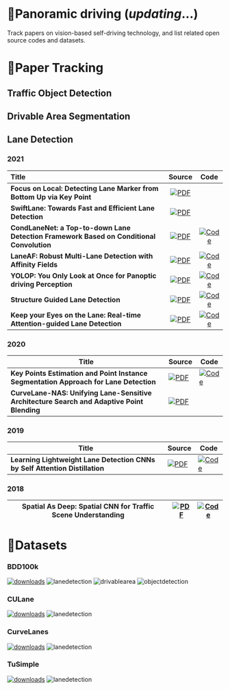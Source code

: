 # 🚗Panoramic driving (*updating*...)
Track papers on vision-based self-driving technology, and list related open source codes and datasets.

# 📃Paper Tracking

## Traffic Object Detection

## Drivable Area Segmentation

## Lane Detection

### 2021

| Title                                                        |                            Source                            |                             Code                             |
| :----------------------------------------------------------- | :----------------------------------------------------------: | :----------------------------------------------------------: |
| **Focus on Local: Detecting Lane Marker from Bottom Up via Key Point** | [![PDF](https://img.shields.io/badge/PDF-CVPR_2021-red)](https://openaccess.thecvf.com/content/CVPR2021/papers/Qu_Focus_on_Local_Detecting_Lane_Marker_From_Bottom_Up_via_CVPR_2021_paper.pdf) |                                                              |
| **SwiftLane: Towards Fast and Efficient Lane Detection**     | [![PDF](https://img.shields.io/badge/PDF-ICMLA_2021-red)](https://arxiv.org/abs/2110.11779) |                                                              |
| **CondLaneNet: a Top-to-down Lane Detection Framework Based on Conditional Convolution** | [![PDF](https://img.shields.io/badge/PDF-ICCV_2021-red)](https://openaccess.thecvf.com/content/ICCV2021/papers/Liu_CondLaneNet_A_Top-To-Down_Lane_Detection_Framework_Based_on_Conditional_Convolution_ICCV_2021_paper.pdf) | [![Code](https://img.shields.io/badge/Github-blue?logo=github)](https://github.com/aliyun/conditional-lane-detection) |
| **LaneAF: Robust Multi-Lane Detection with Affinity Fields** | [![PDF](https://img.shields.io/badge/PDF-arXiv-red)](https://arxiv.org/abs/2103.12040) | [![Code](https://img.shields.io/badge/Github-blue?logo=github)](https://github.com/sel118/LaneAF) |
| **YOLOP: You Only Look at Once for Panoptic driving Perception** | [![PDF](https://img.shields.io/badge/PDF-arXiv-red)](https://arxiv.org/abs/2108.11250) | [![Code](https://img.shields.io/badge/Github-blue?logo=github)](https://github.com/hustvl/YOLOP) |
| **Structure Guided Lane Detection**                          | [![PDF](https://img.shields.io/badge/PDF-IJCAI_2021-red)](https://arxiv.org/abs/2105.05403) | [![Code](https://img.shields.io/badge/Github-blue?logo=github)](https://github.com/Jinming-Su/SGNet) |
| **Keep your Eyes on the Lane: Real-time Attention-guided Lane Detection** | [![PDF](https://img.shields.io/badge/PDF-CVPR_2021-red)](https://openaccess.thecvf.com/content/CVPR2021/papers/Tabelini_Keep_Your_Eyes_on_the_Lane_Real-Time_Attention-Guided_Lane_Detection_CVPR_2021_paper.pdf) | [![Code](https://img.shields.io/badge/Github-blue?logo=github)](https://github.com/lucastabelini/LaneATT) |

### 2020

| Title                                                        | Source                                                       | Code                                                         |
| ------------------------------------------------------------ | ------------------------------------------------------------ | ------------------------------------------------------------ |
| **Key Points Estimation and Point Instance Segmentation Approach for Lane Detection** | [![PDF](https://img.shields.io/badge/PDF-arXiv-red)](https://arxiv.org/abs/2002.06604) | [![Code](https://img.shields.io/badge/Github-blue?logo=github)](https://github.com/koyeongmin/PINet_new) |
| **CurveLane-NAS: Unifying Lane-Sensitive Architecture Search and Adaptive Point Blending** | [![PDF](https://img.shields.io/badge/PDF-ECCV2020-red)](https://arxiv.org/abs/2007.12147) |                                                              |

### 2019

| Title                                                        | Source                                                       | Code                                                         |
| ------------------------------------------------------------ | ------------------------------------------------------------ | ------------------------------------------------------------ |
| **Learning Lightweight Lane Detection CNNs by Self Attention Distillation** | [![PDF](https://img.shields.io/badge/PDF-ICCV_2019-red)](https://arxiv.org/abs/1908.00821) | [![Code](https://img.shields.io/badge/Github-blue?logo=github)](https://github.com/cardwing/Codes-for-Lane-Detection) |

### 2018

| **Spatial As Deep: Spatial CNN for Traffic Scene Understanding** | [![PDF](https://img.shields.io/badge/PDF-AAAI_2018-red)](https://arxiv.org/abs/1712.06080) | [![Code](https://img.shields.io/badge/Github-blue?logo=github)](https://github.com/XingangPan/SCNN) |
| ------------------------------------------------------------ | ------------------------------------------------------------ | ------------------------------------------------------------ |



# 🌈Datasets

### BDD100k

[![downloads](https://img.shields.io/badge/downloads-green)](https://bdd-data.berkeley.edu/ "downloads") ![lanedetection](https://img.shields.io/badge/lane_detection-yellow) ![drivablearea](https://img.shields.io/badge/drivable_area-orange) ![objectdetection](https://img.shields.io/badge/object_detection-blueviolet)

### CULane

[![downloads](https://img.shields.io/badge/downloads-green)](https://xingangpan.github.io/projects/CULane.html "downloads") ![lanedetection](https://img.shields.io/badge/lane_detection-yellow)

### CurveLanes

[![downloads](https://img.shields.io/badge/downloads-green)](https://github.com/SoulmateB/CurveLanes "downloads") ![lanedetection](https://img.shields.io/badge/lane_detection-yellow)

### TuSimple

[![downloads](https://img.shields.io/badge/downloads-green)](https://github.com/TuSimple/tusimple-benchmark "downloads") ![lanedetection](https://img.shields.io/badge/lane_detection-yellow)
